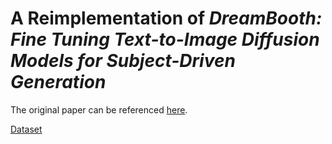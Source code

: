 # A Reimplementation of _DreamBooth: Fine Tuning Text-to-Image Diffusion Models for Subject-Driven Generation_

The original paper can be referenced [here](https://arxiv.org/pdf/2208.12242).

[Dataset](https://github.com/google/dreambooth)
